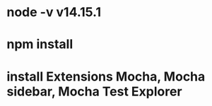 #   node -v v14.15.1
#   npm install
#   install Extensions Mocha, Mocha sidebar, Mocha Test Explorer